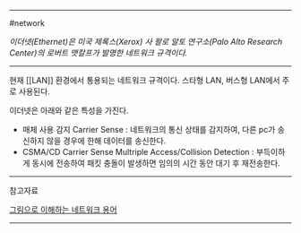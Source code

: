 
---

#network 

*이더넷(Ethernet)은 미국 제록스(Xerox) 사 팔로 알토 연구소(Palo Alto Research Center)의 로버트 맷칼프가 발명한 네트워크 규격이다.*

---

현재 [[LAN]] 환경에서 통용되는 네트워크 규격이다. 스타형 LAN, 버스형 LAN에서 주로 사용된다.

이더넷은 아래와 같은 특성을 가진다.
- 매체 사용 감지 Carrier Sense : 네트워크의 통신 상태를 감지하여, 다른 pc가 송신하지 않을 경우에 한해 데이터를 송신한다.
- CSMA/CD Carrier Sense Multriple Access/Collision Detection : 부득이하게 동시에 전송하여 패킷 충돌이 발생하면 임의의 시간 동안 대기 후 재전송한다.

---

참고자료

[그림으로 이해하는 네트워크 용어](https://product.kyobobook.co.kr/detail/S000001834837)

---